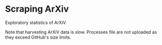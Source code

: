 Scraping ArXiv
=============

Exploratory statistics of ArXiV. 

Note that harvesting ArXiV data is slow. Processes file are not uploaded as they exceed GitHub's size limits.
